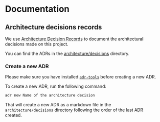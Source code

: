 # Documentation

## Architecture decisions records

We use [Architecture Decision Records](https://adr.github.io/) to document the architectural decisions made on this project.

You can find the ADRs in the [architecture/decisions](architecture/decisions) directory.

### Create a new ADR

Please make sure you have installed [`adr-tools`](https://github.com/npryce/adr-tools) before creating a new ADR.

To create a new ADR, run the following command:

```bash
adr new Name of the architecture decision
```

That will create a new ADR as a markdown file in the `architecture/decisions` directory following the order of the last ADR created.
